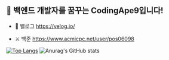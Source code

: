 ## 🛫 백엔드 개발자를 꿈꾸는 CodingApe9입니다!

- 👀 밸로그 [https://velog.io/ ](https://velog.io/@codingape9/posts)

- ⚔ 백준 https://www.acmicpc.net/user/pos06098

[![Top Langs](https://github-readme-stats.vercel.app/api/top-langs/?username=CodingApe9)](https://github.com/anuraghazra/github-readme-stats)
![Anurag's GitHub stats](https://github-readme-stats.vercel.app/api?username=CodingApe9&hide=contribs,prs&show_icons=true&theme=synthwave)

